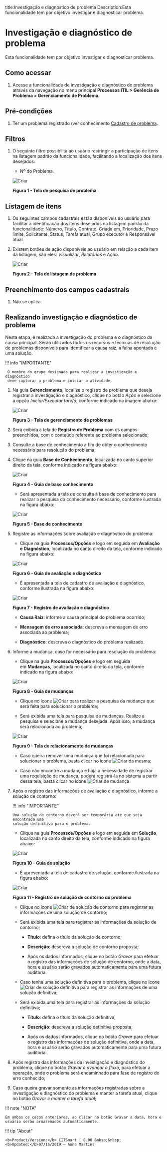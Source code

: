 title:Investigação e diagnóstico de problema
Description:Esta funcionalidade tem por objetivo investigar e diagnosticar problema.

# Investigação e diagnóstico de problema

Esta funcionalidade tem por objetivo investigar e diagnosticar problema.

Como acessar
------------

1.  Acesse a funcionalidade de investigação e diagnóstico de problema através da
    navegação no menu principal **Processos ITIL > Gerência de
    Problema > Gerenciamento de Problema**.

Pré-condições
-------------

1.  Ter um problema registrado (ver conhecimento [Cadastro de
    problema]().

Filtros
-------

1.  O seguinte filtro possibilita ao usuário restringir a participação de itens
    na listagem padrão da funcionalidade, facilitando a localização dos itens
    desejados:

    -   Nº do Problema.

    ![Criar](images/investigation-1.png)

    **Figura 1 - Tela de pesquisa de problema**

Listagem de itens
-----------------

1.  Os seguintes campos cadastrais estão disponíveis ao usuário para facilitar a
    identificação dos itens desejados na listagem padrão da
    funcionalidade: Número, Título, Contrato, Criada em, Prioridade, Prazo
    limite, Solicitante, Status, Tarefa atual, Grupo executor e Responsável
    atual.

2.  Existem botões de ação disponíveis ao usuário em relação a cada item da
    listagem, são eles: *Visualizar*, *Relatórios* e *Ação*.

    ![Criar](images/investigation-2.png)

    **Figura 2 - Tela de listagem de problema**

Preenchimento dos campos cadastrais
-----------------------------------

1.  Não se aplica.

Realizando investigação e diagnóstico de problema
-------------------------------------------------

Nesta etapa, é realizada a investigação do problema e o diagnóstico da causa
principal. Serão utilizados todos os recursos e técnicas de resolução de
problemas disponíveis para identificar a causa raiz, a falha apontada e uma
solução.

!!! info "IMPORTANTE"

     O membro do grupo designado para realizar a investigação e diagnóstico
     deve capturar o problema e iniciar a atividade.

1.  Na guia **Gerenciamento**, localize o registro de problema que deseja
    registrar a investigação e diagnóstico, clique no botão *Ação* e selecione a
    opção *Iniciar/Executar tarefa*, conforme indicado na imagem abaixo:

    ![Criar](images/investigation-3.png)

    **Figura 3 - Tela de gerenciamento de problemas**

1.  Será exibida a tela de **Registro de Problema** com os campos preenchidos,
    com o conteúdo referente ao problema selecionado;

2.  Consulte a base de conhecimento a fim de obter o conhecimento necessário
    para resolução do problema;

3.  Clique na guia **Base de Conhecimento**, localizada no canto superior
    direito da tela, conforme indicado na figura abaixo:

    ![Criar](images/investigation-4.png)
    
    **Figura 4 - Guia de base conhecimento**

    -  Será apresentada a tela de consulta à base de conhecimento para realizar a
    pesquisa do conhecimento necessário, conforme ilustrada na figura abaixo:

    ![Criar](images/investigation-5.png)

    **Figura 5 - Base de conhecimento**

1.  Registre as informações sobre avaliação e diagnóstico do problema:

    -  Clique na guia **Processos/Opções** e logo em seguida em **Avaliação e
    Diagnóstico**, localizada no canto direito da tela, conforme indicado na
    figura abaixo:

    ![Criar](images/investigation-6.png)

    **Figura 6 - Guia de avaliação e diagnóstico**

    -  É apresentada a tela de cadastro de avaliação e diagnóstico, conforme
    ilustrada na figura abaixo:

    ![Criar](images/investigation-7.png)

    **Figura 7 - Registro de avaliação e diagnóstico**

    -  **Causa Raiz**: informe a causa principal do problema ocorrido;

    -  **Mensagem de erro associada**: descreva a mensagem de erro associada ao
    problema;

    -  **Diagnóstico**: descreva o diagnóstico do problema realizado.

1.  Informe a mudança, caso for necessário para resolução do problema:

    -  Clique na guia **Processos/Opções** e logo em seguida em **Mudanças**,
    localizada no canto direito da tela, conforme indicado na figura abaixo:

    ![Criar](images/investigation-8.png)

    **Figura 8 - Guia de mudanças**

    -  Clique no ícone ![Criar](images/investigation-9.png) para realizar a pesquisa da mudança que será feita para
    solucionar o problema;

    -  Será exibida uma tela para pesquisa de mudanças. Realize a pesquisa e
    selecione a mudança desejada. Após isso, a mudança será relacionada ao
    problema;

    ![Criar](images/investigation-10.png)

    **Figura 9 - Tela de relacionamento de mudanças**

    -  Caso queira remover uma mudança que foi relacionada para solucionar o
    problema, basta clicar no ícone ![Criar](images/investigation-11.png) da mesma;

    -  Caso não encontre a mudança e haja a necessidade de registrar uma requisição
    de mudança, poderá registrá-la no sistema a partir dessa tela, basta clicar
    no ícone ![Criar](images/investigation-12.png) de mudança.

1.  Após o registro das informações de avaliação e diagnóstico, informe a
    solução de contorno:

    !!! info "IMPORTANTE"

        Uma solução de contorno deverá ser temporária até que seja encontrada uma
        solução definitiva para o problema.

    -  Clique na guia **Processos/Opções** e logo em seguida em **Solução**,
    localizada no canto direito da tela, conforme indicado na figura abaixo:

    ![Criar](images/investigation-13.png)

    **Figura 10 - Guia de solução**

    -  É apresentada a tela de cadastro de solução, conforme ilustrada na figura
    abaixo:

    ![Criar](images/investigation-14.png)

    **Figura 11 - Registro de solução de contorno do problema**

    -  Clique no ícone ![Criar](images/investigation-12.png) de solução de contorno para registrar as informações de uma
    solução de contorno;

    -  Será exibida uma tela para registrar as informações da solução de contorno;

       -   **Título**: defina o título da solução de contorno;

       -   **Descrição**: descreva a solução de contorno proposta;

       -   Após os dados informados, clique no botão *Gravar* para efetuar o
           registro das informações de solução de contorno, onde a data, hora e
           usuário serão gravados automaticamente para uma futura auditoria.

    -  Caso tenha uma solução definitiva para o problema, clique no ícone ![Criar](images/investigation-12.png) de
    solução definitiva para registrar as informações de uma solução definitiva;

    -  Será exibida uma tela para registrar as informações da solução definitiva;

       -  **Título**: defina o título da solução definitiva;

       -  **Descrição**: descreva a solução definitiva proposta;

       -  Após os dados informados, clique no botão *Gravar* para efetuar o
          registro das informações de solução definitiva, onde a data, hora e
          usuário serão gravados automaticamente para uma futura auditoria.

1.  Após registro das informações da investigação e diagnóstico do problema,
    clique no botão *Gravar e avançar o fluxo*, para efetuar a operação, onde o
    problema será encaminhado para fase de registro do erro conhecido;

2.  Caso queira gravar somente as informações registradas sobre a investigação e
    diagnóstico do problema e manter a tarefa atual, clique no botão *Gravar e
    manter a tarefa atual*;

!!! note "NOTA"

    Em ambos os casos anteriores, ao clicar no botão Gravar a data, hora e
    usuário serão armazenados automaticamente.


!!! tip "About"

    <b>Product/Version:</b> CITSmart | 8.00 &nbsp;&nbsp;
    <b>Updated:</b>07/16/2019 – Anna Martins
